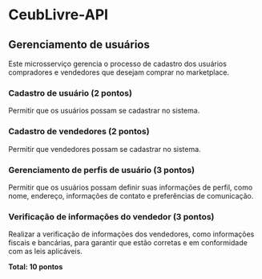 # CeubLivre-API



## Gerenciamento de usuários

Este microsserviço gerencia o processo de cadastro dos usuários compradores e vendedores que desejam comprar no
marketplace.

### Cadastro de usuário (2 pontos)

Permitir que os usuários possam se cadastrar no sistema.

### Cadastro de vendedores (2 pontos)

Permitir que vendedores possam se cadastrar no sistema.

### Gerenciamento de perfis de usuário (3 pontos)

Permitir que os usuários possam definir suas informações de perfil, como nome, endereço, informações de contato e
preferências de comunicação.

### Verificação de informações do vendedor (3 pontos)

Realizar a verificação de informações dos vendedores, como informações fiscais e bancárias, para garantir que estão
corretas e em conformidade com as leis aplicáveis.

**Total: 10 pontos**
